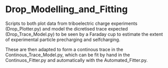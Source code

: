 
# Drop_Modelling_and_Fitting

 Scripts to both plot data from triboelectric charge experiments (Drop_Plotter.py) and model the dicretised trace expected (Drop_Trace_Model.py) to be seen by a Faraday cup to estimate the extent of experimental particle precharging and selfcharging.

These are then adapted to form a continous trace in the Continous_Trace_Model.py, which can be fit by hand in the Continuos_Fitter.py and automatically with the Automated_Fitter.py.

